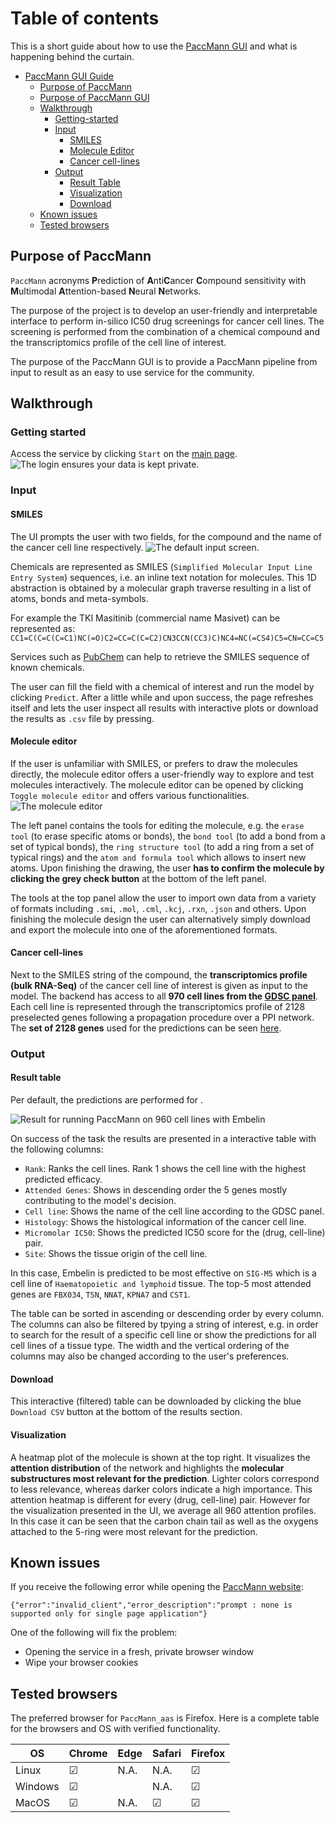 # Table of contents

This is a short guide about how to use the [PaccMann GUI](https://sysbio.uk-south.containers.mybluemix.net/paccmann) and what is happening behind the curtain.

- [PaccMann GUI Guide](#paccmann-gui-guide)
    - [Purpose of PaccMann](#purpose-of-paccmann)
    - [Purpose of PaccMann GUI](#purpose-of-paccmann-gui)
    - [Walkthrough](#walkthrough)
    	- [Getting-started](#getting-started)
        - [Input](#input)
            - [SMILES](#smiles)
            - [Molecule Editor](#molecule-editor)
            - [Cancer cell-lines](#cancer-cell-lines)
        - [Output](#output)
        	- [Result Table](#result-table)
            - [Visualization](#visualization)
            - [Download](#download)
    - [Known issues](#known-issues)
    - [Tested browsers](#tested-browsers)
    
    


## Purpose of PaccMann

`PaccMann` acronyms **P**rediction of **A**nti**C**ancer **C**ompound sensitivity with **M**ultimodal **A**ttention-based **N**eural **N**etworks.

The purpose of the project is to develop an user-friendly and interpretable interface to perform in-silico IC50 drug screenings for cancer cell lines. The screening is performed from the combination of a chemical compound and the transcriptomics profile of the cell line of interest.

The purpose of the PaccMann GUI is to provide a PaccMann pipeline from input to result as an easy to use service for the community.




## Walkthrough

### Getting started

Access the service by clicking `Start` on the [main page](https://sysbio.uk-south.containers.mybluemix.net/paccmann).
![The login ensures your data is kept private.][login]

### Input

#### SMILES
The UI prompts the user with two fields, for the compound and the name of the cancer cell line respectively.
![The default input screen.][input]

Chemicals are represented as SMILES (`Simplified Molecular Input Line Entry System`) sequences, i.e. an inline text notation for molecules. This 1D abstraction is obtained by a molecular graph traverse resulting in a list of atoms, bonds and meta-symbols.

For example the TKI Masitinib (commercial name Masivet) can be represented as:
`CC1=C(C=C(C=C1)NC(=O)C2=CC=C(C=C2)CN3CCN(CC3)C)NC4=NC(=CS4)C5=CN=CC=C5`

Services such as [PubChem](https://pubchem.ncbi.nlm.nih.gov) can help to retrieve the SMILES sequence of known chemicals.

The user can fill the field with a chemical of interest and run the model by clicking `Predict`. After a little while and upon success, the page refreshes itself and lets the user inspect all results with interactive plots or download the results as `.csv` file by pressing.

#### Molecule editor
If the user is unfamiliar with SMILES, or prefers to draw the molecules directly, the  molecule editor offers a user-friendly way to explore and test molecules interactively.
The molecule editor can be opened by clicking `Toggle molecule editor` and offers various functionalities. 
![The molecule editor][molecule_editor]

The left panel contains the tools for editing the molecule, e.g. the `erase tool` (to erase specific atoms or bonds), the `bond tool` (to add a bond from a set of typical bonds), the `ring structure tool` (to add a ring from a set of typical rings) and the `atom and formula tool` which allows to insert new atoms.
Upon finishing the drawing, the user **has to confirm the molecule by clicking the grey check button** at the bottom of the left panel.

The tools at the top panel allow the user to import own data from a variety of formats including `.smi`, `.mol`, `.cml`, `.kcj`, `.rxn`, `.json` and others. Upon finishing the molecule design the user can alternatively simply download and export the molecule into one of the aforementioned formats.

#### Cancer cell-lines
Next to the SMILES string of the compound, the **transcriptomics profile (bulk RNA-Seq)** of the cancer cell line of interest is given as input to the model.
The backend has access to all **970 cell lines from the [GDSC panel](https://www.cancerrxgene.org)**.
Each cell line is represented through the transcriptomics profile of 2128 preselected genes following a propagation procedure over a PPI network.
The **set of 2128 genes** used for the predictions can be seen [here](https://ibm.ent.box.com/s/vfehvfly7mi2obvaj86pjuy9a82e8nik/file/489488390168).



### Output
#### Result table
Per default, the predictions are performed for .

![Result for running PaccMann on 960 cell lines with Embelin][results_embelin]

On success of the task the results are presented in a interactive table with the following columns: 
* `Rank`: Ranks the cell lines. Rank 1 shows the cell line with the highest predicted efficacy.
* `Attended Genes`: Shows in descending order the 5 genes mostly contributing to the model's decision.
* `Cell line`: Shows the name of the cell line according to the GDSC panel.
* `Histology`: Shows the histological information of the cancer cell line.
* `Micromolar IC50`: Shows the predicted IC50 score for the (drug, cell-line) pair.
* `Site`: Shows the tissue origin of the cell line.

In this case, Embelin is predicted to be most effective on `SIG-M5` which is a cell line of `Haematopoietic and lymphoid` tissue. The top-5 most attended genes are `FBX034`, `TSN`, `NNAT`, `KPNA7` and `CST1`.

The table can be sorted in ascending or descending order by every column. The columns can also be filtered by tpying a string of interest, e.g. in order to search for the result of a specific cell line or show the predictions for all cell lines of a tissue type. 
The width and the vertical ordering of the columns may also be changed according to the user's preferences.



#### Download 
This interactive (filtered) table can be downloaded by clicking the blue `Download CSV` button at the bottom of the results section.


#### Visualization
A heatmap plot of the molecule is shown at the top right. It visualizes the **attention distribution** of the network and highlights the **molecular substructures most relevant for the prediction**. Lighter colors correspond to less relevance, whereas darker colors indicate a high importance.
This attention heatmap is different for every (drug, cell-line) pair. However for the visualization presented in the UI, we average all 960 attention profiles. In this case it can be seen that the carbon chain tail as well as the oxygens attached to the 5-ring were most relevant for the prediction.



## Known issues

If you receive the following error while opening the [PaccMann website](https://sysbio.uk-south.containers.mybluemix.net/paccmann): 
```
{"error":"invalid_client","error_description":"prompt : none is supported only for single page application"}
```
One of the following will fix the problem:
- Opening the service in a fresh, private browser window
- Wipe your browser cookies

## Tested browsers

The preferred browser for `PaccMann_aas` is Firefox.
Here is a complete table for the browsers and OS with verified functionality.

|OS   	|   Chrome	|   Edge	|   	Safari|  Firefox 	|
|---	|---	|---	|---	|---	|
| Linux  	| &#x2611;  	|   N.A.	|  N.A. 	|  &#x2611;	|
| Windows	| &#x2611;  	|   	|  N.A. 	|&#x2611;   	|
| MacOS  	| &#x2611; 	|  N.A. 	| &#x2611;  	|  &#x2611; 	|

[login]: paccmann_gui/screens/login.png
[input]: paccmann_gui/screens/input_screen.png
[molecule_editor]: paccmann_gui/screens/molecule_editor.png
[results_embelin]: paccmann_gui/screens/result_embelin.png
